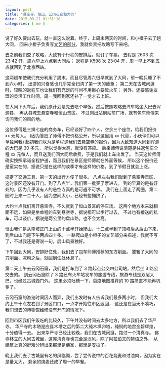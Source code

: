 ```yaml
---
layout: post
title: "悬空寺、恒山、云冈石窟和大同"
date: 2015-03-21 01:31:18
categories: [ me ]
---
```


说了好久要出去玩，就一直这么说着。终于，上周末两天的时间，和小橙子去了趟大同。
回来小橙子负责写[文艺的部分][chengzi]，我就负责把攻略写下来吧。

<!-- more -->

去之前我们查了攻略，大致有个行程的安排后，就订了车票。
去程是 2603 次 23:42 开，周六早上六点到大同站；
返程是 K598 次 23:04 开，周一早上不到五点就回到了北京西站。

这两趟车使我们充分利用了周末，而且尽管周六很早就到了大同，前一晚只睡了不到六小时，
出游的兴奋感也几乎完全扫清了第一天的疲惫；
第二天在古城闲逛时，较晚的返程车也让我们有充足的时间不用担心要赶火车；
另外，还要感谢友盟的灵活工作时间，周一我回到家还补了一觉才去上班。

在大同下火车后，我们原计划是先去吃个早饭，然后按照攻略去汽车站坐大巴去浑源县，
再从县城去悬空寺和恒山景区。
不过刚出站到站前广场，就有包车师傅来询问我们的目的地。

这位师傅是三排七座的商务车，已经谈好了四个人，空余三个座位，给我们报价 xx 元每人。
(因为答应了师傅不把价格公开，所以这里用 xx 代替，小伙伴们可以单独问我)
起初我们以为是单程送我们去悬空寺的报价，因为大致知道大同到浑源的大巴是 30 多元，
所以觉得太高，就没有答应。
后来师傅说清楚是往返包车全程 xx 元每人，而且送我们回大同后收费，于是我们就上车出发了。
当天这位师傅确实按照承诺全程护送，而且我们在景区是师傅就在外面等候，
所以这个报价还是蛮实在的，据说只是在这样的淡季才有这样的价格，到了节假日就会上涨。

搞定了交通工具，第一天的出行方便了很多。
八点左右我们就到了悬空寺景区，这时景区还没有开门。到了八点半，我们第一批买了票进去。
到的早真的是有好处的，因为几乎没有人的悬空寺真的是可遇不可求。
我们在上面走了两圈，第二圈时上来一二十人，因为空间太小，已经有些拥挤了。

大约十点我们离开悬空寺，不久就到了恒山景区的停车场。
这两个地方本来就相距不远，如果是坐单程的车到悬空寺，据说都可以步行过去，
不过也有接送的私车，可以谈价，据说是两公里的盘山路，也不会太高。

恒山我们是从南坡正门上山的十点半开始爬山，十二点半到了顶峰后从后山下来，
到后山山门是下午两点四十多。
一路爬山是小橙子的文艺部分来描述，我就不写了，不过我还是得说一句，后山风景独好。

下午回到大同，安排好住处，我们去了包车师傅推荐的东方削面。
饕餮了大同的刀削面、凉粉之后，就回到住处休息了。

第二天上午去云冈石窟，我们是打车到了 3 路起点公交四公司站，然后坐 3 路公交去的。
到云冈石窟除了 3 路还有火车站发车的旅游专线，旅游专线是双层大巴，也经过古城西门外。
这里必须吐槽一下，百度地图推荐的 10 路简直不能再坑爹了。

云冈石窟的游览时间因人而异，我们出发时有人告诉我们最多两小时，
但我们大约上午十点左右到了景区门口，一点才开始往市区返回，
这还是在当天不凑巧，我们想去的博物馆维修没有开门的情况下。

回到市区我们午饭吃的比较久，下午并没有时间去太多地方，所以我们去了华严寺。
华严寺的木塔是应县木塔之后的第二大纯木榫卯塔，纯铜的地宫金碧辉煌，十分值得一去。
出来华严寺已经比较晚，我们在古城闲逛，路过一个清真寺。
佛寺林立的大同古城里，这座清真寺也完全是汉风，除了阿拉伯文的祷语之外，
从建筑上真的挺难分辨出来那里是佛家，那里是安拉了。

晚上我们去了古城里有名的凤临阁，尝了尝传说中的百花烧麦和过油肉，因为实在是量太大，
剩余的烧麦还成了周一的早餐。

[chengzi]: http://www.douban.com/note/489307782/

